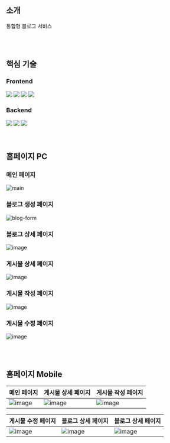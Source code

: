 ## 소개

통합형 블로그 서비스

<br />
<br />

## 핵심 기술

### Frontend
<div>
<!--   <img src="https://img.shields.io/badge/Typescript-3178C6?style=flat&logo=typescript&logoColor=white"/> -->
  <img src="https://img.shields.io/badge/Next.js-%23000000?style=flat&logo=nextdotjs"/>
  <img src="https://img.shields.io/badge/React%20Query-FF4154?style=flat&logo=reactquery&logoColor=white"/>
  <img src="https://img.shields.io/badge/Recoil-3578E5?style=flat&logo=recoil&logoColor=white"/>
  <img src="https://img.shields.io/badge/Emotion-DB7093?style=flat&logo=styledcomponents&logoColor=white"/>
</div>

### Backend
<div>
  <img src="https://img.shields.io/badge/NestJS-E0234E?style=flat&logo=nestjs&logoColor=white"/>
  <img src="https://img.shields.io/badge/TypeORM-3E3E3E?style=flat&logoColor=white"/>
  <img src="https://img.shields.io/badge/MariaDB-003545?style=flat&logo=mariadb&logoColor=white"/>
</div>

<br />
<br />

## 홈페이지 PC
### 메인 페이지
![main](https://user-images.githubusercontent.com/60710735/210243644-9c1f6818-de46-4f64-946c-e2a231b32d54.png)

### 블로그 생성 페이지
![blog-form](https://user-images.githubusercontent.com/60710735/210242665-08af168a-6220-4b32-bef5-ae5ad134ca4b.png)

### 블로그 상세 페이지
![image](https://user-images.githubusercontent.com/60710735/210249117-874d8915-e824-4f70-b273-b17e0e099b1e.png)

### 게시물 상세 페이지
![image](https://user-images.githubusercontent.com/60710735/210248719-84e06ac8-6c57-4159-bf19-78d3e0d062dc.png)

### 게시물 작성 페이지
![image](https://user-images.githubusercontent.com/60710735/210247999-e75ee467-5db7-461f-869e-a89141799d06.png)

### 게시물 수정 페이지
![image](https://user-images.githubusercontent.com/60710735/210248217-b22895d7-7e03-4bdd-867d-b84e4c2a9715.png)

<br />
<br />

## 홈페이지 Mobile
|메인 페이지|게시물 상세 페이지|게시물 작성 페이지|
|---|---|---|
|![image](https://user-images.githubusercontent.com/60710735/210249640-1b9d31ca-279a-4229-89c9-3bab30a605c7.png)|![image](https://user-images.githubusercontent.com/60710735/210250205-e8d3aa75-f045-4f8d-bf1b-20e463166923.png)|![image](https://user-images.githubusercontent.com/60710735/210250404-debd3984-cd2a-4f5c-a4b5-a8b01fe81904.png)|

|게시물 수정 페이지|블로그 상세 페이지|블로그 상세 페이지|
|---|---|---|
|![image](https://user-images.githubusercontent.com/60710735/210250680-d7e51a55-4d34-47d9-9101-04d4cca1287f.png)|![image](https://user-images.githubusercontent.com/60710735/210250789-4c398045-0fd8-4f5e-bf02-89a2a2890069.png)|![image](https://user-images.githubusercontent.com/60710735/210250898-8f3c1e29-65f2-4a43-8054-dbb8d3a79a12.png)|


